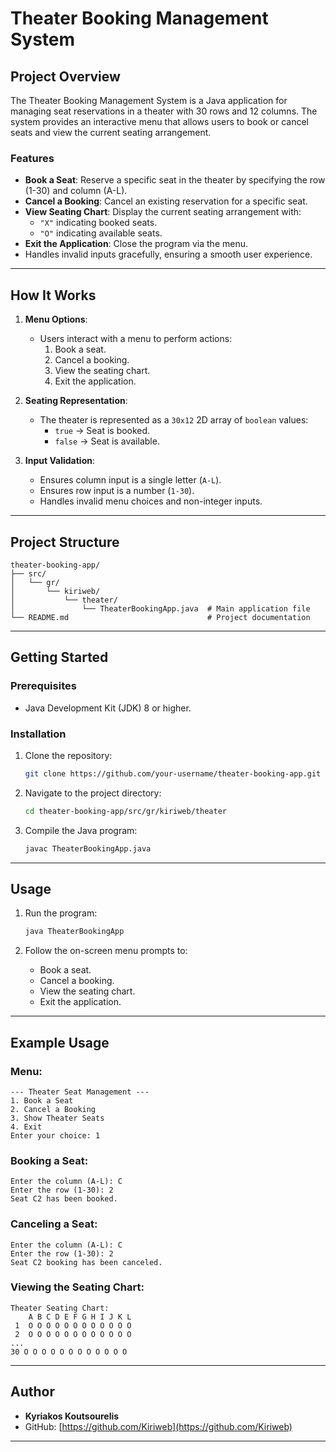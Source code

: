 # Theater Booking Management System

## Project Overview
The Theater Booking Management System is a Java application for managing seat reservations in a theater with 30 rows and 12 columns. The system provides an interactive menu that allows users to book or cancel seats and view the current seating arrangement.

### Features
- **Book a Seat**: Reserve a specific seat in the theater by specifying the row (1-30) and column (A-L).
- **Cancel a Booking**: Cancel an existing reservation for a specific seat.
- **View Seating Chart**: Display the current seating arrangement with:
  - `"X"` indicating booked seats.
  - `"O"` indicating available seats.
- **Exit the Application**: Close the program via the menu.
- Handles invalid inputs gracefully, ensuring a smooth user experience.

---

## How It Works

1. **Menu Options**:
   - Users interact with a menu to perform actions:
     1. Book a seat.
     2. Cancel a booking.
     3. View the seating chart.
     4. Exit the application.

2. **Seating Representation**:
   - The theater is represented as a `30x12` 2D array of `boolean` values:
     - `true` → Seat is booked.
     - `false` → Seat is available.

3. **Input Validation**:
   - Ensures column input is a single letter (`A-L`).
   - Ensures row input is a number (`1-30`).
   - Handles invalid menu choices and non-integer inputs.

---

## Project Structure
```
theater-booking-app/
├── src/
│   └── gr/
│       └── kiriweb/
│           └── theater/
│               └── TheaterBookingApp.java  # Main application file
└── README.md                               # Project documentation
```

---

## Getting Started

### Prerequisites
- Java Development Kit (JDK) 8 or higher.

### Installation
1. Clone the repository:
   ```bash
   git clone https://github.com/your-username/theater-booking-app.git
   ```
2. Navigate to the project directory:
   ```bash
   cd theater-booking-app/src/gr/kiriweb/theater
   ```
3. Compile the Java program:
   ```bash
   javac TheaterBookingApp.java
   ```

---

## Usage
1. Run the program:
   ```bash
   java TheaterBookingApp
   ```

2. Follow the on-screen menu prompts to:
   - Book a seat.
   - Cancel a booking.
   - View the seating chart.
   - Exit the application.

---

## Example Usage

### Menu:
```
--- Theater Seat Management ---
1. Book a Seat
2. Cancel a Booking
3. Show Theater Seats
4. Exit
Enter your choice: 1
```

### Booking a Seat:
```
Enter the column (A-L): C
Enter the row (1-30): 2
Seat C2 has been booked.
```

### Canceling a Seat:
```
Enter the column (A-L): C
Enter the row (1-30): 2
Seat C2 booking has been canceled.
```

### Viewing the Seating Chart:
```
Theater Seating Chart:
    A B C D E F G H I J K L
 1  O O O O O O O O O O O O
 2  O O O O O O O O O O O O
...
30 O O O O O O O O O O O O
```

---

## Author
- **Kyriakos Koutsourelis**
- GitHub: [https://github.com/Kiriweb](https://github.com/Kiriweb)

---